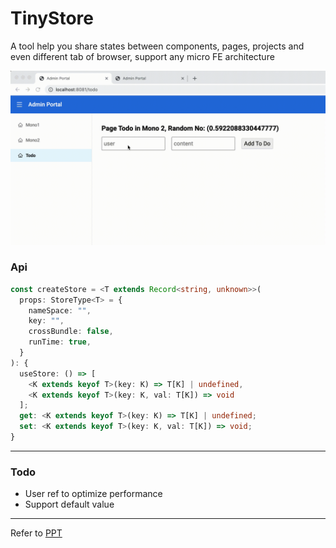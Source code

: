 # TinyStore

A tool help you share states between components, pages, projects and even different tab of browser, support any micro FE architecture

![image](https://raw.githubusercontent.com/liuxiaocong/tinyStore/main/tinystore.gif)

### Api

```ts
const createStore = <T extends Record<string, unknown>>(
  props: StoreType<T> = {
    nameSpace: "",
    key: "",
    crossBundle: false,
    runTime: true,
  }
): {
  useStore: () => [
    <K extends keyof T>(key: K) => T[K] | undefined,
    <K extends keyof T>(key: K, val: T[K]) => void
  ];
  get: <K extends keyof T>(key: K) => T[K] | undefined;
  set: <K extends keyof T>(key: K, val: T[K]) => void;
}
```

---

### Todo

- User ref to optimize performance
- Support default value

---

Refer to [PPT](https://docs.google.com/presentation/d/1dY7C8r6exdavVSSqMzmwfmZbeB4ahaUxnKSXfSUUpao/edit#slide=id.gec60d382a1_0_80)
